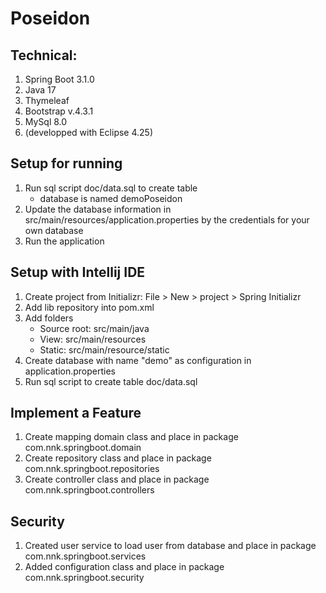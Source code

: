 # Poseidon
## Technical:

1. Spring Boot 3.1.0
2. Java 17
3. Thymeleaf
4. Bootstrap v.4.3.1
5. MySql 8.0
6. (developped with Eclipse 4.25)

## Setup for running
1. Run sql script doc/data.sql to create table
	- database is named demoPoseidon
2. Update the database information in src/main/resources/application.properties by the credentials for your own database
3. Run the application


## Setup with Intellij IDE
1. Create project from Initializr: File > New > project > Spring Initializr
2. Add lib repository into pom.xml
3. Add folders
    - Source root: src/main/java
    - View: src/main/resources
    - Static: src/main/resource/static
4. Create database with name "demo" as configuration in application.properties
5. Run sql script to create table doc/data.sql

## Implement a Feature
1. Create mapping domain class and place in package com.nnk.springboot.domain
2. Create repository class and place in package com.nnk.springboot.repositories
3. Create controller class and place in package com.nnk.springboot.controllers

## Security
1. Created user service to load user from  database and place in package com.nnk.springboot.services
2. Added configuration class and place in package com.nnk.springboot.security

